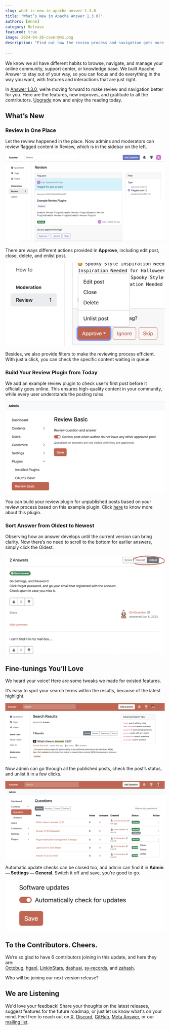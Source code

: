 ```yaml
---
slug: what-is-new-in-apache-answer-1.3.0
title: "What’s New in Apache Answer 1.3.0?"
authors: [Anne]
category: Release
featured: true
image: 2024-04-26-cover@4x.png
description: "Find out how the review process and navigation gets more efficient and new changes in Apache Answer 1.3.0."

---
```


We know we all have different habits to browse, navigate, and manage your online community, support center, or knowledge base. We built Apache Answer to stay out of your way, so you can focus and do everything in the way you want, with features and interactions that are just right.

In [Answer 1.3.0](https://github.com/apache/incubator-answer/releases/tag/v1.3.0), we’re moving forward to make review and navigation better for you. Here are the features, new improves, and gratitude to all the contributors. [Upgrade](https://answer.apache.org/docs/upgrade) now and enjoy the reading today.

## What’s New
### Review in One Place
Let the review happened in the place. Now admins and moderators can review flagged content in Review, which is in the sidebar on the left.

![Review Flag Post](Review%20Flag%20Post.png)

There are ways different actions provided in **Approve**, including edit post, close, delete, and enlist post.

![Actions for Approve](Action%20for%20Approve.png)

Besides, we also provide filters to make the reviewing process efficient. With just a click, you can check the specific content waiting in queue. 

### Build Your Review Plugin from Today
We add an example review plugin to check user’s first post before it officially goes online. This ensures high-quality content in your community, while every user understands the posting rules. 

![Switch to Turn on Review Plugin](Switch%20on%20Review%20Basic.png)

You can build your review plugin for unpublished posts based on your review process based on this example plugin. Click [here](https://github.com/apache/incubator-answer-plugins/tree/main/reviewer-basic) to know more about this plugin. 

### Sort Answer from Oldest to Newest
Observing how an answer develops until the current version can bring clarity. Now there’s no need to scroll to the bottom for earlier answers, simply click the Oldest. 

![Sort from the Oldest](Sort%20from%20Oldest.png)

## Fine-tunings You’ll Love

We heard your voice! Here are some tweaks we made for existed features. 

It’s easy to spot your search terms within the results, because of the latest highlight.

![Highlight Search Result](Highlight%20Search%20Result%20Keyword.png)

Now admin can go through all the published posts, check the post’s status, and unlist it in a few clicks. 

![Unlist and Post Status](Unlist%20and%20Status.png)

Automatic update checks can be closed too, and admin can find it in **Admin — Settings — General**. Switch it off and save, you’re good to go.

![Software Updates](Software%20Updates.png)

## To the Contributors. Cheers.
We’re so glad to have 6 contributors joining in this update, and here they are:  
[Octobug](https://github.com/Octobug), [hgaol](https://github.com/hgaol), [LinkinStars](https://github.com/LinkinStars), [dashuai](https://github.com/shuashuai), [sy-records](https://github.com/sy-records), and [zahash](https://github.com/zahash).

Who will be joining our next version release?  

## We are Listening
We'd love your feedback!  Share your thoughts on the latest releases, suggest features for the future roadmap, or just let us know what's on your mind.  Feel free to reach out on [X](https://twitter.com/answerdev), [Discord](https://discord.gg/a6PZZbfnFx), [GitHub](https://github.com/apache/incubator-answer), [Meta Answer](https://meta.answer.dev/), or our [mailing list](https://answer.apache.org/community/support).